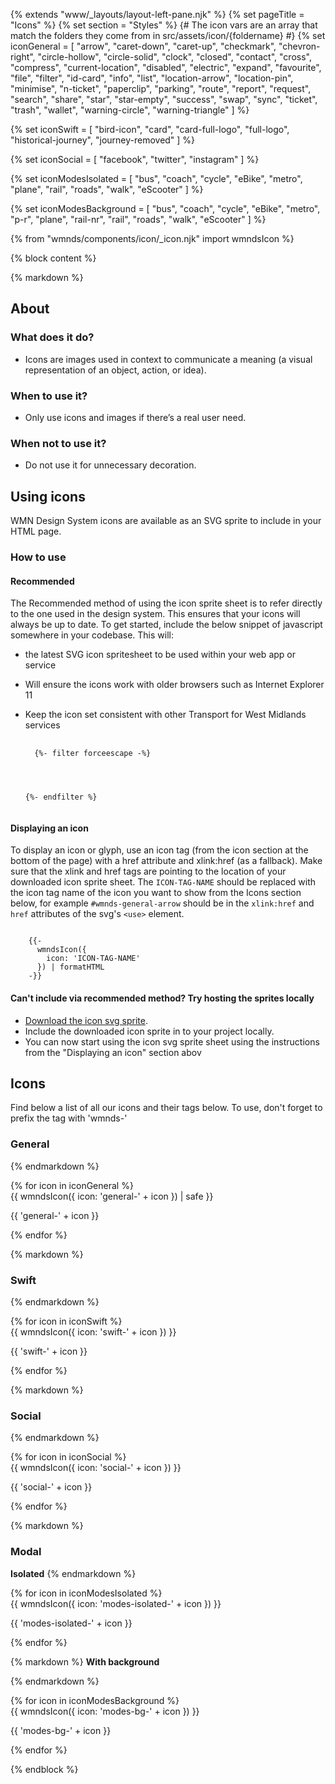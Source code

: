 {% extends "www/_layouts/layout-left-pane.njk" %}
{% set pageTitle = "Icons" %}
{% set section = "Styles" %}
{# The icon vars are an array that match the folders they come from in src/assets/icon/{foldername} #}
{% set iconGeneral = [
  "arrow",
  "caret-down",
  "caret-up",
  "checkmark",
  "chevron-right",
  "circle-hollow",
  "circle-solid",
  "clock",
  "closed",
  "contact",
  "cross",
  "compress",
  "current-location",
  "disabled",
  "electric",
  "expand",
  "favourite",
  "file",
  "filter",
  "id-card",
  "info",
  "list",
  "location-arrow",
  "location-pin",
  "minimise",
  "n-ticket",
  "paperclip",
  "parking",
  "route",
  "report",
  "request",
  "search",
  "share",
  "star",
  "star-empty",
  "success",
  "swap",
  "sync",
  "ticket",
  "trash",
  "wallet",
  "warning-circle",
  "warning-triangle"
] %}

{% set iconSwift = [
  "bird-icon",
  "card",
  "card-full-logo",
  "full-logo",
  "historical-journey",
  "journey-removed"
] %}

{% set iconSocial = [
  "facebook",
  "twitter",
  "instagram"
] %}

{% set iconModesIsolated = [
  "bus",
  "coach",
  "cycle",
  "eBike",
  "metro",
  "plane",
  "rail",
  "roads",
  "walk",
  "eScooter"
] %}

{% set iconModesBackground = [
  "bus",
  "coach",
  "cycle",
  "eBike",
  "metro",
  "p-r",
  "plane",
  "rail-nr",
  "rail",
  "roads",
  "walk",
  "eScooter"
] %}

{% from "wmnds/components/icon/_icon.njk" import wmndsIcon %}

{% block content %}

{% markdown %}

## About

### What does it do?

- Icons are images used in context to communicate a meaning (a visual representation of an object, action, or idea).

### When to use it?

- Only use icons and images if there’s a real user need.

### When not to use it?

- Do not use it for unnecessary decoration.

## Using icons

WMN Design System icons are available as an SVG sprite to include in your HTML page.

### How to use

#### Recommended

The Recommended method of using the icon sprite sheet is to refer directly to the one used in the design system. This ensures that your icons will always be up to date.
To get started, include the below snippet of javascript somewhere in your codebase. This will:

- the latest SVG icon spritesheet to be used within your web app or service
- Will ensure the icons work with older browsers such as Internet Explorer 11
- Keep the icon set consistent with other Transport for West Midlands services

  <pre>
    <code class="html wmnds-show-more-ignore" tabindex="0">
    {%- filter forceescape -%}
    <!-- Ajax SVGs from WMN Design System -->
    <script>
      const ajax = new XMLHttpRequest();
      ajax.open('GET', 'https://unpkg.com/wmn-design-system@$*version/build/img/wmnds-icons.min.svg', true);
      ajax.send();
      ajax.onload = function () {
        const div = document.createElement('div');
        div.style.display = 'none';
        div.innerHTML = ajax.responseText;
        document.body.insertBefore(div, document.body.childNodes[0]);
      };
    </script>

  {%- endfilter %}
  </code></pre>

#### Displaying an icon

To display an icon or glyph, use an icon tag (from the icon section at the bottom of the page) with a href attribute and xlink:href (as a fallback). Make sure that the xlink and href tags are pointing to the location of your downloaded icon sprite sheet.
The <code class="wmnds-website-inline-code">ICON-TAG-NAME</code> should be replaced with the icon tag name of the icon you want to show from the Icons section below, for example <code class="wmnds-website-inline-code">#wmnds-general-arrow</code> should be in the <code class="wmnds-website-inline-code">xlink:href</code> and <code class="wmnds-website-inline-code">href</code> attributes of the svg's <code class="wmnds-website-inline-code">&lt;use&gt;</code> element.

<pre><code class="html " tabindex="0" >
    {{-
      wmndsIcon({
        icon: 'ICON-TAG-NAME'
      }) | formatHTML
    -}}
</code></pre>

#### Can't include via recommended method? Try hosting the sprites locally

- <a class="wmnds-link" target="\_blank" href="https://unpkg.com/wmn-design-system@$*version/build/img/wmnds-icons.min.svg" download="wmnds-icons.min.svg">Download the icon svg sprite</a>.
- Include the downloaded icon sprite in to your project locally.
- You can now start using the icon svg sprite sheet using the instructions from the "Displaying an icon" section abov

## Icons

Find below a list of all our icons and their tags below. To use, don't forget to prefix the tag with 'wmnds-'

### General

{% endmarkdown %}

<div class="wmnds-grid website-icons">
  {% for icon in iconGeneral %}
    <div class="wmnds-col-1-2 wmnds-col-sm-1-6 text-center">
      {{
        wmndsIcon({
          icon: 'general-' + icon
        }) | safe
      }}
      <p>{{ 'general-' + icon }}</p>
    </div>
  {% endfor %}
</div>

{% markdown %}

### Swift

{% endmarkdown %}

<div class="wmnds-grid website-icons">
  {% for icon in iconSwift %}
    <div class="wmnds-col-1-2 wmnds-col-sm-1-6 text-center">
      {{
        wmndsIcon({
          icon: 'swift-' + icon
        })
      }}
      <p>{{ 'swift-' + icon }}</p>
    </div>
  {% endfor %}
</div>

{% markdown %}

### Social

{% endmarkdown %}

<div class="wmnds-grid website-icons">
  {% for icon in iconSocial %}
    <div class="wmnds-col-1-2 wmnds-col-sm-1-6 text-center">
      {{
        wmndsIcon({
          icon: 'social-' + icon
        })
      }}
      <p>{{ 'social-' + icon }}</p>
    </div>
  {% endfor %}
</div>

{% markdown %}

### Modal

**Isolated**
{% endmarkdown %}

<div class="wmnds-grid website-icons">
  {% for icon in iconModesIsolated %}
    <div class="wmnds-col-1-2 wmnds-col-lg-1-4 text-center">
      {{
        wmndsIcon({
          icon: 'modes-isolated-' + icon
        })
      }}
      <p>{{ 'modes-isolated-' + icon }}</p>
    </div>
  {% endfor %}
</div>

{% markdown %}
**With background**

{% endmarkdown %}

<div class="wmnds-grid website-icons">
  {% for icon in iconModesBackground %}
    <div class="wmnds-col-1-2 wmnds-col-lg-1-4 text-center">
      {{
        wmndsIcon({
          icon: 'modes-bg-' + icon
        })
      }}
      <p>{{ 'modes-bg-' + icon }}</p>
    </div>
  {% endfor %}
</div>

{% endblock %}
